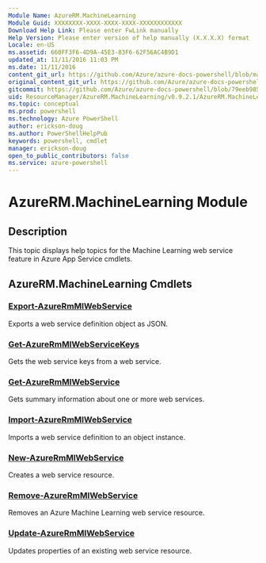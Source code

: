 ```yaml
---
Module Name: AzureRM.MachineLearning
Module Guid: XXXXXXXX-XXXX-XXXX-XXXX-XXXXXXXXXXXX
Download Help Link: Please enter FwLink manually
Help Version: Please enter version of help manually (X.X.X.X) format
Locale: en-US
ms.assetid: 660FF3F6-4D9A-45E3-83F6-62F56AC4B9D1
updated_at: 11/11/2016 11:03 PM
ms.date: 11/11/2016
content_git_url: https://github.com/Azure/azure-docs-powershell/blob/master/azureps-cmdlets-docs/ResourceManager/AzureRM.MachineLearning/v0.9.2.1/AzureRM.MachineLearning.md
original_content_git_url: https://github.com/Azure/azure-docs-powershell/blob/master/azureps-cmdlets-docs/ResourceManager/AzureRM.MachineLearning/v0.9.2.1/AzureRM.MachineLearning.md
gitcommit: https://github.com/Azure/azure-docs-powershell/blob/79eeb985ea480979357fb4695832a0c3d29a48bf/azureps-cmdlets-docs/ResourceManager/AzureRM.MachineLearning/v0.9.2.1/AzureRM.MachineLearning.md
uid: ResourceManager/AzureRM.MachineLearning/v0.9.2.1/AzureRM.MachineLearning.md
ms.topic: conceptual
ms.prod: powershell
ms.technology: Azure PowerShell
author: erickson-doug
ms.author: PowerShellHelpPub
keywords: powershell, cmdlet
manager: erickson-doug
open_to_public_contributors: false
ms.service: azure-powershell
---
```


# AzureRM.MachineLearning Module
## Description
This topic displays help topics for the Machine Learning web service feature in Azure App Service cmdlets. 

## AzureRM.MachineLearning Cmdlets
### [Export-AzureRmMlWebService](./Export-AzureRmMlWebService.md)
Exports a web service definition object as JSON.


### [Get-AzureRmMlWebServiceKeys](./Get-AzureRmMlWebServiceKeys.md)
Gets the web service keys from a web service.


### [Get-AzureRmMlWebService](./Get-AzureRmMlWebService.md)
Gets summary information about one or more web services.


### [Import-AzureRmMlWebService](./Import-AzureRmMlWebService.md)
Imports a web service definition to an object instance.


### [New-AzureRmMlWebService](./New-AzureRmMlWebService.md)
Creates a web service resource.


### [Remove-AzureRmMlWebService](./Remove-AzureRmMlWebService.md)
Removes an Azure Machine Learning web service resource.


### [Update-AzureRmMlWebService](./Update-AzureRmMlWebService.md)
Updates properties of an existing web service resource.



